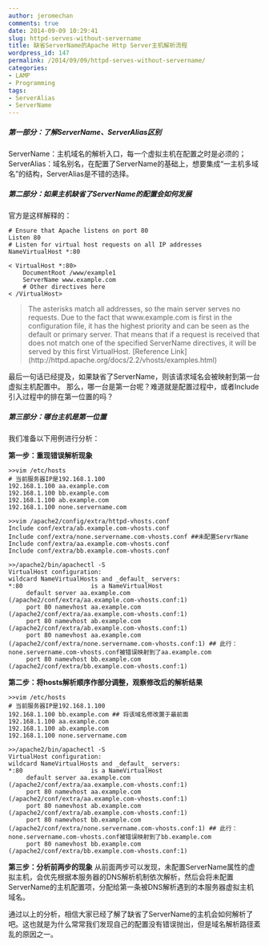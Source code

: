 ```yaml
---
author: jeromechan
comments: true
date: 2014-09-09 10:29:41
slug: httpd-serves-without-servername
title: 缺省ServerName的Apache Http Server主机解析流程
wordpress_id: 147
permalink: /2014/09/09/httpd-serves-without-servername/
categories:
- LAMP
- Programming
tags:
- ServerAlias
- ServerName
---
```


##### 第一部分：了解ServerName、ServerAlias区别


ServerName：主机域名的解析入口，每一个虚拟主机在配置之时是必须的；
ServerAlias：域名别名，在配置了ServerName的基础上，想要集成“一主机多域名”的结构，ServerAlias是不错的选择。



##### 第二部分：如果主机缺省了ServerName的配置会如何发展


官方是这样解释的：


    
    
    # Ensure that Apache listens on port 80
    Listen 80
    # Listen for virtual host requests on all IP addresses
    NameVirtualHost *:80
    
    < VirtualHost *:80>
        DocumentRoot /www/example1
        ServerName www.example.com
        # Other directives here
    < /VirtualHost>
    







<blockquote>The asterisks match all addresses, so the main server serves no requests. Due to the fact that www.example.com is first in the configuration file, it has the highest priority and can be seen as the default or primary server. That means that if a request is received that does not match one of the specified ServerName directives, it will be served by this first VirtualHost. [Reference Link](http://httpd.apache.org/docs/2.2/vhosts/examples.html)</blockquote>




最后一句话已经提及，如果缺省了ServerName，则该请求域名会被映射到第一台虚拟主机配置中。 那么，哪一台是第一台呢？难道就是配置过程中，或者Include引入过程中的排在第一位置的吗？



##### 第三部分：哪台主机是第一位置


我们准备以下用例进行分析：

**第一步：重现错误解析现象**

    
    
    >>vim /etc/hosts
    # 当前服务器IP是192.168.1.100
    192.168.1.100 aa.example.com
    192.168.1.100 bb.example.com
    192.168.1.100 ab.example.com
    192.168.1.100 none.servername.com
    
    >>vim /apache2/config/extra/httpd-vhosts.conf
    Include conf/extra/ab.example.com-vhosts.conf
    Include conf/extra/none.servername.com-vhosts.conf ##未配置ServrName
    Include conf/extra/aa.example.com-vhosts.conf
    Include conf/extra/bb.example.com-vhosts.conf
    
    >>/apache2/bin/apachectl -S
    VirtualHost configuration:
    wildcard NameVirtualHosts and _default_ servers:
    *:80                   is a NameVirtualHost
         default server aa.example.com (/apache2/conf/extra/aa.example.com-vhosts.conf:1)
         port 80 namevhost aa.example.com (/apache2/conf/extra/aa.example.com-vhosts.conf:1)
         port 80 namevhost ab.example.com (/apache2/conf/extra/ab.example.com-vhosts.conf:1)
         port 80 namevhost aa.example.com (/apache2/conf/extra/none.servername.com-vhosts.conf:1) ## 此行：none.servername.com-vhosts.conf被错误映射到了aa.example.com
         port 80 namevhost bb.example.com (/apache2/conf/extra/bb.example.com-vhosts.conf:1)
    
    



**第二步：将hosts解析顺序作部分调整，观察修改后的解析结果**

    
    
    >>vim /etc/hosts
    # 当前服务器IP是192.168.1.100
    192.168.1.100 bb.example.com ## 将该域名修改置于最前面
    192.168.1.100 aa.example.com
    192.168.1.100 ab.example.com
    192.168.1.100 none.servername.com
    
    >>/apache2/bin/apachectl -S
    VirtualHost configuration:
    wildcard NameVirtualHosts and _default_ servers:
    *:80                   is a NameVirtualHost
         default server aa.example.com (/apache2/conf/extra/aa.example.com-vhosts.conf:1)
         port 80 namevhost aa.example.com (/apache2/conf/extra/aa.example.com-vhosts.conf:1)
         port 80 namevhost ab.example.com (/apache2/conf/extra/ab.example.com-vhosts.conf:1)
         port 80 namevhost bb.example.com (/apache2/conf/extra/none.servername.com-vhosts.conf:1) ## 此行：none.servername.com-vhosts.conf被错误映射到了bb.example.com
         port 80 namevhost bb.example.com (/apache2/conf/extra/bb.example.com-vhosts.conf:1)
    
    



**第三步：分析前两步的现象**
从前面两步可以发现，未配置ServerName属性的虚拟主机，会优先根据本服务器的DNS解析机制依次解析，然后会将未配置ServerName的主机配置项，分配给第一条被DNS解析遇到的本服务器虚拟主机域名。

通过以上的分析，相信大家已经了解了缺省了ServerName的主机会如何解析了吧。这也就是为什么常常我们发现自己的配置没有错误抛出，但是域名解析路径紊乱的原因之一。
